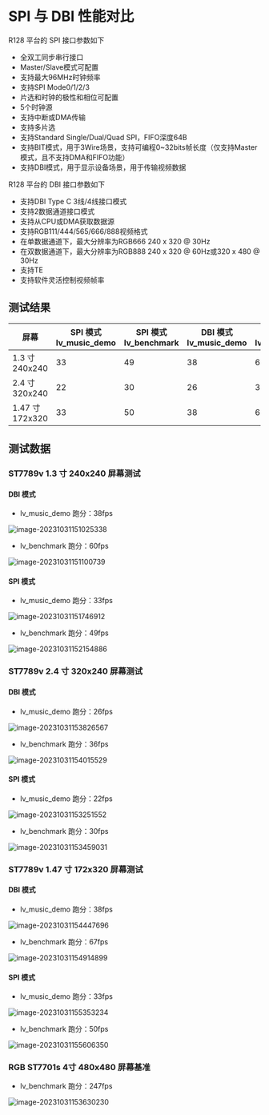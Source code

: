 # SPI 与 DBI 性能对比

R128 平台的 SPI 接口参数如下

 * 全双工同步串行接口
 * Master/Slave模式可配置
 * 支持最大96MHz时钟频率
 * 支持SPI Mode0/1/2/3
 * 片选和时钟的极性和相位可配置
 * 5个时钟源
 * 支持中断或DMA传输
 * 支持多片选
 * 支持Standard Single/Dual/Quad SPI，FIFO深度64B
 * 支持BIT模式，用于3Wire场景，支持可编程0~32bits帧长度（仅支持Master模式，且不支持DMA和FIFO功能）
 * 支持DBI模式，用于显示设备场景，用于传输视频数据

R128 平台的 DBI 接口参数如下

- 支持DBI Type C 3线/4线接口模式
- 支持2数据通道接口模式
- 支持从CPU或DMA获取数据源
- 支持RGB111/444/565/666/888视频格式
- 在单数据通道下，最大分辨率为RGB666 240 x 320 @ 30Hz
- 在双数据通道下，最大分辨率为RGB888 240 x 320 @ 60Hz或320 x 480 @ 30Hz
- 支持TE
- 支持软件灵活控制视频帧率

## 测试结果

| 屏幕            | SPI 模式 lv_music_demo | SPI 模式 lv_benchmark | DBI 模式 lv_music_demo | DBI 模式 lv_benchmark |
| --------------- | ---------------------- | --------------------- | ---------------------- | --------------------- |
| 1.3 寸 240x240  | 33                     | 49                    | 38                     | 60                    |
| 2.4 寸 320x240  | 22                     | 30                    | 26                     | 36                    |
| 1.47 寸 172x320 | 33                     | 50                    | 38                     | 67                    |

## 测试数据

### ST7789v 1.3 寸 240x240 屏幕测试

#### DBI 模式

- lv_music_demo 跑分：38fps

![image-20231031151025338](assets/post/spi_vs_dbi/image-20231031151025338.png)

- lv_benchmark 跑分：60fps

![image-20231031151100739](assets/post/spi_vs_dbi/image-20231031151100739.png)

#### SPI 模式

- lv_music_demo 跑分：33fps

![image-20231031151746912](assets/post/spi_vs_dbi/image-20231031151746912.png)

- lv_benchmark 跑分：49fps

![image-20231031152154886](assets/post/spi_vs_dbi/image-20231031152154886.png)

### ST7789v 2.4 寸 320x240 屏幕测试

#### DBI 模式

- lv_music_demo 跑分：26fps

![image-20231031153826567](assets/post/spi_vs_dbi/image-20231031153826567.png)

- lv_benchmark 跑分：36fps

![image-20231031154015529](assets/post/spi_vs_dbi/image-20231031154015529.png)

#### SPI 模式

- lv_music_demo 跑分：22fps

![image-20231031153251552](assets/post/spi_vs_dbi/image-20231031153251552.png)

- lv_benchmark 跑分：30fps

![image-20231031153459031](assets/post/spi_vs_dbi/image-20231031153459031.png)


### ST7789v 1.47 寸 172x320 屏幕测试

#### DBI 模式

- lv_music_demo 跑分：38fps

![image-20231031154447696](assets/post/spi_vs_dbi/image-20231031154447696.png)

- lv_benchmark 跑分：67fps

![image-20231031154914899](assets/post/spi_vs_dbi/image-20231031154914899.png)

#### SPI 模式

- lv_music_demo 跑分：33fps

![image-20231031155353234](assets/post/spi_vs_dbi/image-20231031155353234.png)

- lv_benchmark 跑分：50fps

![image-20231031155606350](assets/post/spi_vs_dbi/image-20231031155606350.png)

### RGB ST7701s 4寸 480x480 屏幕基准

- lv_benchmark 跑分：247fps

![image-20231031153630230](assets/post/spi_vs_dbi/image-20231031153630230.png)